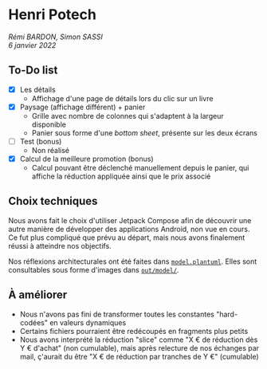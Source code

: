 # Henri Potech

*Rémi BARDON, Simon SASSI*  
*6 janvier 2022*

## To-Do list

- [x] Les détails
  - Affichage d'une page de détails lors du clic sur un livre
- [x] Paysage (affichage différent) + panier
  - Grille avec nombre de colonnes qui s'adaptent à la largeur disponible
  - Panier sous forme d'une *bottom sheet*, présente sur les deux écrans
- [ ] Test (bonus)
  - Non réalisé
- [x] Calcul de la meilleure promotion (bonus)
  - Calcul pouvant être déclenché manuellement depuis le panier, qui affiche la réduction appliquée ainsi que le prix associé

## Choix techniques

Nous avons fait le choix d'utiliser Jetpack Compose afin de découvrir
une autre manière de développer des applications Android, non vue en cours.
Ce fut plus compliqué que prévu au départ,
mais nous avons finalement réussi à atteindre nos objectifs.

Nos réflexions architecturales ont été faites dans [`model.plantuml`](./model.plantuml).
Elles sont consultables sous forme d'images dans [`out/model/`](./out/model/).

## À améliorer

- Nous n'avons pas fini de transformer toutes les constantes "hard-codées" en valeurs dynamiques
- Certains fichiers pourraient être redécoupés en fragments plus petits
- Nous avons interprété la réduction "slice" comme "X € de réduction dès Y € d'achat" (non cumulable),
  mais après relecture de nos échanges par mail,
  ç'aurait du être "X € de réduction par tranches de Y €" (cumulable)
